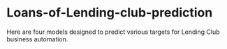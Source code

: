 # Loans-of-Lending-club-prediction
Here are four models designed to predict various targets for Lending Club business automation.
